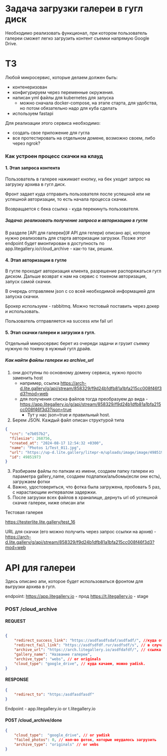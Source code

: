 # Задача загрузки галереи в гугл диск

Необходимо реализовать функционал, при котором пользователь галереи сможет легко загрузить контент съемки напрямую Google Drive.

# ТЗ

Любой микросервис, которые делаем должен быть:
- контенеризован
- конфигурируем через переменные окружения.
- написан yml файлы для kubernetes для запуска
	- можно сначала docker-compose, на этапе старта, для удобства, но потом обязательно надо для куба сделать
- используем fastapi

Для реализации этого сервиса необходимо:
- создать свое приложение для гугла
- все протестировать на отдельном домене, возможно своем, либо через ngrok?

### Как устроен процесс скачки на клауд
#### 1. Этап запроса контента

Пользователь в галерее нажимает кнопку, на бек уходит запрос на загрузку архива в гугл диск.

Фронт задает куда отправить пользователя после успешной или не успешной авторизации, то есть начала процесса скачки.

Возвращается с бека ссылка - куда перекинуть пользователя.
##### Задача: реализовать получение запроса и авторизацию в гугле

В разделе [API для галереи](# API для гелери) описано api, которое нужно реализовать для старта авторизации загрузки. Позже этот endpoint будет вмонтирован в доступность по app.litegallery.io/cloud_archive - как-то так, решим.


#### 4. Этап авторизации в гугле

В гугле проходит авторизация клиента, разрешение распоряжаться гугл диском. Дальше возврат к нам на сервис с токеном авторизация, запуск самой скачки. 

В очередь отправляем json с со всей необходимой информацией для запуска скачки.

Брокер используем - rabbitmq. Можно тестовый поставить через докер и использовать.

Пользователь отправляется на success или fail url

#### 5. Этап скачки галереи и загрузки в гугл. 

Отдельный микросервис берет из очереди задачи и грузит съемку нужную по токену в нужный гугл драйв.

##### Как найти файлы галереи из archive_url

1. они доступны по основному домену сервиса, нужно просто заменить host
	-  например, ссылка https://arch-d.lite.gallery/g/api/stream/858329/f9d24b1dfb81a1bfa215cc008f46f3d3?mod=web
	- для получения списка файлов тогда преобразуем до вида - https://app.litegallery.io/g/api/stream/858329/f9d24b1dfb81a1bfa215cc008f46f3d3?json=true
		- Тут у нас json=true и правильный host.
2. Берем JSON. Каждый файл описан структурой типа
```json
{
  "crc": "e7b057b2",
  "filesize": 268756,
  "created_at": "2024-08-17 12:54:32 +0300",
  "name": "Photos 1/Test_011.jpg",
  "url": "https://up-d.lite.gallery/litepr-m/uploads/image/image/49851973/Test_011.jpg",
  "id": 49851973
}
```
3. Разбираем файлы по папкам из имени, создаем папку галереи из параметра gallery_name, создаем подпапки/альбомы(если они есть), загружаем фотки
4. Важно, удостовериться, что фотка была загружена, пробовать 5 раз, с нарастающим интервалом задержки.
5. После загрузки всех файлов в храналище, дернуть url об успешной скачке галереи, ниже описан апи



Тестовая галерея

https://testerlite.lite.gallery/test_16

URL для скачки (его можно получить через запрос ссылки на архив) - https://arch-d.lite.gallery/g/api/stream/858329/f9d24b1dfb81a1bfa215cc008f46f3d3?mod=web

# API для галереи

Здесь описано апи, которое будет использоваться фронтом для выгрузки архива в гугл.

endpoint:
https://app.litegallery.io - прод
https://t.litegallery.io - stage

### POST /cloud_archive

#### REQUEST

```json

{
	"redirect_success_link": "https://asdfasdfsdaf/asdfadf/", //куда отправить в случае успеха старта
	"redirect_fail_link": "https://asdfsdfdf.rur/asdfsdf/s", // в случае провала
	"archive_url": "https://arch.litegallery.io/asdfdafdf/", // ссылка на архив, которая может быть получена как "скачать галерею" в интерфейсе
	"gallery_name": "Название галереи",
	"archive_type": "webs", // or originals
	"cloud_type": "google_drive", // куда качаем, можно yadisk.
}
```

#### RESPONSE
```json
{
	"redirect_to": "https:/asdfasdfasdf"
}
```



Endpoint - app.litegallery.io or t.litegallery.io
#### POST /cloud_archive/done

```json
{
	"cloud_type":  "google_drive", // or yadisk
	"failed_photos": 0, // кол-во фоток, которые неудалось загрузить
	"archive_type": "originals" // or webs
}
```
